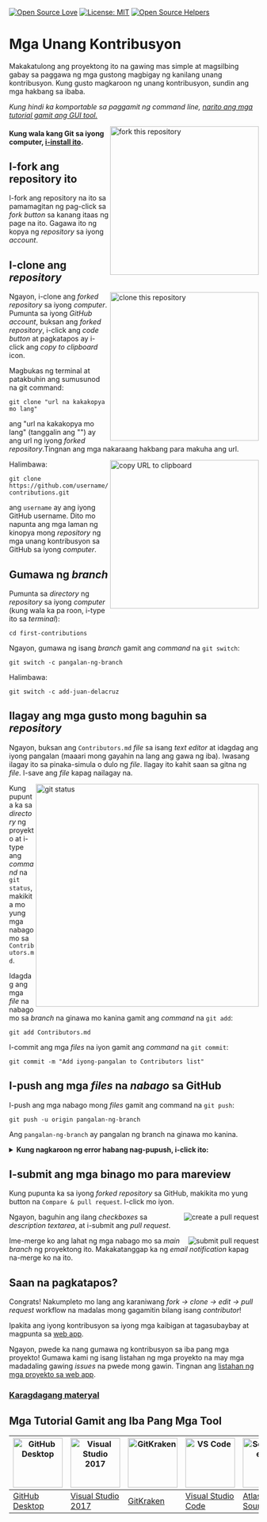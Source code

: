 [![Open Source Love](https://badges.frapsoft.com/os/v1/open-source.svg?v=103)](https://github.com/ellerbrock/open-source-badges/)
[![License: MIT](https://img.shields.io/badge/License-MIT-green.svg)](https://opensource.org/licenses/MIT)
[![Open Source Helpers](https://www.codetriage.com/roshanjossey/first-contributions/badges/users.svg)](https://www.codetriage.com/roshanjossey/first-contributions)

# Mga Unang Kontribusyon

Makakatulong ang proyektong ito na gawing mas simple at magsilbing gabay sa paggawa ng mga gustong magbigay ng kanilang unang kontribusyon. Kung gusto magkaroon ng unang kontribusyon, sundin ang mga hakbang sa ibaba.

_Kung hindi ka komportable sa paggamit ng command line, [narito ang mga tutorial gamit ang GUI tool.](#tutorials-using-other-tools)_

<img align="right" width="300" src="https://firstcontributions.github.io/assets/Readme/fork.png" alt="fork this repository" />

#### Kung wala kang Git sa iyong computer, [i-install ito](https://docs.github.com/en/get-started/quickstart/set-up-git).

## I-fork ang repository ito

I-fork ang repository na ito sa pamamagitan ng pag-click sa _fork button_ sa kanang itaas ng page na ito.
Gagawa ito ng kopya ng _repository_ sa iyong _account_.

## I-clone ang _repository_

<img align="right" width="300" src="https://firstcontributions.github.io/assets/Readme/clone.png" alt="clone this repository" />

Ngayon, i-clone ang _forked repository_ sa iyong _computer_. Pumunta sa iyong _GitHub account_, buksan ang _forked repository_, i-click ang _code button_ at pagkatapos ay i-click ang _copy to clipboard_ icon.

Magbukas ng terminal at patakbuhin ang sumusunod na git command:

```
git clone "url na kakakopya mo lang"
```

ang "url na kakakopya mo lang" (tanggalin ang "") ay ang url ng iyong _forked repository_.Tingnan ang mga nakaraang hakbang para makuha ang url.

<img align="right" width="300" src="https://firstcontributions.github.io/assets/Readme/copy-to-clipboard.png" alt="copy URL to clipboard" />

Halimbawa:

```
git clone https://github.com/username/first-contributions.git
```

ang `username` ay ang iyong GitHub username. Dito mo napunta ang mga laman ng kinopya mong _repository_ ng mga unang kontribusyon sa GitHub sa iyong _computer_.

## Gumawa ng _branch_

Pumunta sa _directory_ ng _repository_ sa iyong _computer_ (kung wala ka pa roon, i-type ito sa _terminal_):

```
cd first-contributions
```

Ngayon, gumawa ng isang _branch_ gamit ang _command_ na `git switch`:

```
git switch -c pangalan-ng-branch
```

Halimbawa:

```
git switch -c add-juan-delacruz
```

## Ilagay ang mga gusto mong baguhin sa _repository_

Ngayon, buksan ang `Contributors.md` _file_ sa isang _text editor_ at idagdag ang iyong pangalan (maaari mong gayahin na lang ang gawa ng iba). Iwasang ilagay ito sa pinaka-simula o dulo ng _file_. Ilagay ito kahit saan sa gitna ng _file_. I-save ang _file_ kapag nailagay na.

<img align="right" width="450" src="https://firstcontributions.github.io/assets/Readme/git-status.png" alt="git status" />

Kung pupunta ka sa _directory_ ng proyekto at i-type ang _command_ na `git status`, makikita mo yung mga nabago mo sa `Contributors.md`.

Idagdag ang mga _file_ na nabago mo sa _branch_ na ginawa mo kanina gamit ang _command_ na `git add`:

```
git add Contributors.md
```

I-commit ang mga _files_ na iyon gamit ang _command_ na `git commit`:

```
git commit -m "Add iyong-pangalan to Contributors list"
```

## I-push ang mga _files_ na _nabago_ sa GitHub

I-push ang mga nabago mong _files_ gamit ang command na `git push`:

```
git push -u origin pangalan-ng-branch
```

Ang `pangalan-ng-branch` ay pangalan ng branch na ginawa mo kanina.

<details>
<summary> <strong>Kung nagkaroon ng error habang nag-pupush, i-click ito: </strong> </summary>

- ### Error sa Pagpapatunay
      <pre>remote: Support for password authentication was removed on August 13, 2021. Please use a personal access token instead.
      remote: Please see https://github.blog/2020-12-15-token-authentication-requirements-for-git-operations/ for more information.
      fatal: Authentication failed for 'https://github.com//first-contributions.git/'</pre>
  Pumunta sa [tutorial ng GitHub](https://docs.github.com/en/authentication/connecting-to-github-with-ssh/adding-a-new-ssh-key-to-your-github-account) sa paggawa at pag-configure ng SSH key sa iyong account.
  </details>

## I-submit ang mga binago mo para mareview

Kung pupunta ka sa iyong _forked repository_ sa GitHub, makikita mo yung button na `Compare & pull request`. I-click mo iyon.

<img style="float: right;" src="https://firstcontributions.github.io/assets/Readme/compare-and-pull.png" alt="create a pull request" />

Ngayon, baguhin ang ilang _checkboxes_ sa _description textarea_, at i-submit ang _pull request_.

<img style="float: right;" src="https://firstcontributions.github.io/assets/Readme/submit-pull-request.png" alt="submit pull request" />

Ime-merge ko ang lahat ng mga nabago mo sa _main branch_ ng proyektong ito. Makakatanggap ka ng _email notification_ kapag na-merge ko na ito.

## Saan na pagkatapos?

Congrats! Nakumpleto mo lang ang karaniwang _fork -> clone -> edit -> pull request_ workflow na madalas mong gagamitin bilang isang _contributor_!

Ipakita ang iyong kontribusyon sa iyong mga kaibigan at tagasubaybay at magpunta sa [web app](https://firstcontributions.github.io/#social-share).

Ngayon, pwede ka nang gumawa ng kontribusyon sa iba pang mga proyekto! Gumawa kami ng isang listahan ng mga proyekto na may mga madadaling gawing _issues_ na pwede mong gawin. Tingnan ang [listahan ng mga proyekto sa web app](https://firstcontributions.github.io/#project-list).

### [Karagdagang materyal](additional-material/git_workflow_scenarios/additional-material.md)

## Mga Tutorial Gamit ang Iba Pang Mga Tool

| <a href="gui-tool-tutorials/github-desktop-tutorial.md"><img alt="GitHub Desktop" src="https://desktop.github.com/images/desktop-icon.svg" width="100"></a> | <a href="gui-tool-tutorials/github-windows-vs2017-tutorial.md"><img alt="Visual Studio 2017" src="https://upload.wikimedia.org/wikipedia/commons/c/cd/Visual_Studio_2017_Logo.svg" width="100"></a> | <a href="gui-tool-tutorials/gitkraken-tutorial.md"><img alt="GitKraken" src="https://firstcontributions.github.io/assets/gui-tool-tutorials/gitkraken-tutorial/gk-icon.png" width="100"></a> | <a href="gui-tool-tutorials/github-windows-vs-code-tutorial.md"><img alt="VS Code" src="https://upload.wikimedia.org/wikipedia/commons/1/1c/Visual_Studio_Code_1.35_icon.png" width=100></a> | <a href="gui-tool-tutorials/sourcetree-macos-tutorial.md"><img alt="Sourcetree App" src="https://wac-cdn.atlassian.com/dam/jcr:81b15cde-be2e-4f4a-8af7-9436f4a1b431/Sourcetree-icon-blue.svg" width=100></a> | <a href="gui-tool-tutorials/github-windows-intellij-tutorial.md"><img alt="IntelliJ IDEA" src="https://upload.wikimedia.org/wikipedia/commons/thumb/9/9c/IntelliJ_IDEA_Icon.svg/512px-IntelliJ_IDEA_Icon.svg.png" width=100></a> |
| ----------------------------------------------------------------------------------------------------------------------------------------------------------- | --------------------------------------------------------------------------------------------------------------------------------------------------------------------------------------------------- | -------------------------------------------------------------------------------------------------------------------------------------------------------------------------------------------- | -------------------------------------------------------------------------------------------------------------------------------------------------------------------------------------------- | ------------------------------------------------------------------------------------------------------------------------------------------------------------------------------------------------------------ | -------------------------------------------------------------------------------------------------------------------------------------------------------------------------------------------------------------------------------- |
| [GitHub Desktop](../gui-tool-tutorials/github-desktop-tutorial.md)                                                                                          | [Visual Studio 2017](../gui-tool-tutorials/github-windows-vs2017-tutorial.md)                                                                                                                       | [GitKraken](../gui-tool-tutorials/gitkraken-tutorial.md)                                                                                                                                     | [Visual Studio Code](../gui-tool-tutorials/github-windows-vs-code-tutorial.md)                                                                                                               | [Atlassian Sourcetree](../gui-tool-tutorials/sourcetree-macos-tutorial.md)                                                                                                                                   | [IntelliJ IDEA](../gui-tool-tutorials/github-windows-intellij-tutorial.md)                                                                                                                                                       |
